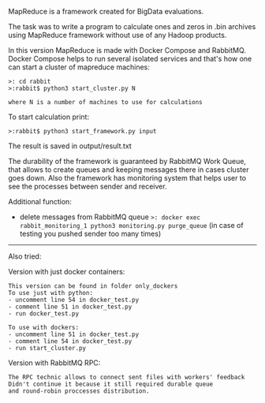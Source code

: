 MapReduce is a framework created for BigData evaluations. 

The task was to write a program to calculate ones and zeros in .bin archives 
using MapReduce framework without use of any Hadoop products.


In this version MapReduce is made with Docker Compose and RabbitMQ. 
Docker Compose helps to run several isolated services and that's how 
one can start a cluster of mapreduce machines:
```
>: cd rabbit
>:rabbit$ python3 start_cluster.py N
```
`where N is a number of machines to use for calculations`

To start calculation print:
```
>:rabbit$ python3 start_framework.py input
```
The result is saved in output/result.txt

The durability of the framework is guaranteed by RabbitMQ Work Queue, that allows
to create queues and keeping messages there in cases cluster goes down. 
Also the framework has monitoring system that helps user to see the processes 
between sender and receiver. 

Additional function:
- delete messages from RabbitMQ queue
```>: docker exec rabbit_monitoring_1 python3 monitoring.py purge_queue```
(in case of testing you pushed sender too many times)


_____________________________________
Also tried:

Version with just docker containers:


    This version can be found in folder only_dockers    
    To use just with python:
    - uncomment line 54 in docker_test.py 
    - comment line 51 in docker_test.py
    - run docker_test.py
    
    To use with dockers:
    - uncomment line 51 in docker_test.py 
    - comment line 54 in docker_test.py
    - run start_cluster.py 

Version with RabbitMQ RPC:

    The RPC technic allows to connect sent files with workers' feedback
    Didn't continue it because it still required durable queue 
    and round-robin proccesses distribution.




